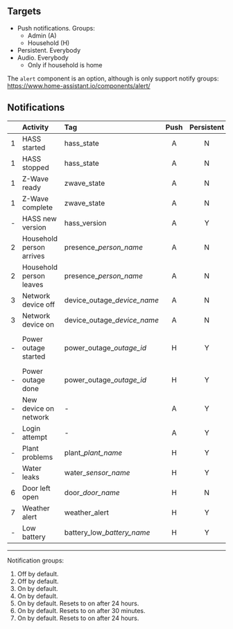 ## Targets 

* Push notifications. Groups:
  * Admin (A)
  * Household (H)
* Persistent. Everybody
* Audio. Everybody
  * Only if household is home

The `alert` component is an option, although is only support notify groups: https://www.home-assistant.io/components/alert/ 

## Notifications

|    | Activity | Tag | Push | Persistent | Audio | Notes
|----|:---------|:----|:----:|:----------:|:-----:|:-----
| 1  | HASS started | hass\_state | A | N | N |
| 1  | HASS stopped | hass\_state | A | N | N |
| 1  | Z-Wave ready | zwave\_state | A | N | N |
| 1  | Z-Wave complete | zwave\_state | A | N | N |
| -  | HASS new version | hass\_version | A | Y | N |
| 2  | Household person arrives | presence\__person_name_ | A | N | N |
| 2  | Household person leaves | presence\__person_name_ | A | N | N |
| 3  | Network device off | device\_outage\__device_name_ | A | N | N |
| 3  | Network device on | device\_outage\__device_name_ | A | N | N | See about calculating offline time as well. 
| -  | Power outage started | power\_outage\__outage_id_ | H | Y | N | Outage id is a timestamp stored in a `input_text.power_outage_id` entity.
| -  | Power outage done | power\_outage\__outage_id_ | H | Y | N | Also clear `input_text.power_outage_id`'s value.
| -  | New device on network | - | A | Y | N |
| -  | Login attempt | - | A | Y | N |
| -  | Plant problems | plant\__plant_name_ | H | Y | Y |
| -  | Water leaks | water\__sensor_name_ | H | Y | Y |
| 6  | Door left open | door\__door_name_ | H | N | Y | Loop every 30 seconds.
| 7  | Weather alert | weather\_alert | H | Y | Y | Loop every 1 hour.
| -  | Low battery | battery\_low\__battery_name_ | H | Y | N |

---

Notification groups:

1. Off by default.
2. Off by default.
3. On by default.
4. On by default.
5. On by default. Resets to on after 24 hours.
6. On by default. Resets to on after 30 minutes.
7. On by default. Resets to on after 24 hours.
